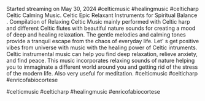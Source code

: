 Started streaming on May 30, 2024  #celticmusic #healingmusic #celticharp
Celtic Calming Music. Celtic Epic Relaxant Instruments for Spiritual Balance .
Compilation of Relaxing Celtic Music  mainly performed with Celtic  harp and different Celtic flutes with beautiful nature sounds for creating a mood of deep and healing relaxation. The gentle melodies and calming tones provide a tranquil escape from the chaos of everyday life. 
Let' s get positive vibes from universe with music with the healing power of Celtic intruments.
Celtic instrumental music can help you find deep relaxation, relieve anxiety, and find peace. This music incorporates relaxing sounds of nature helping you to immaginate a different world around you and getting rid of the stress of the modern life.
Also very useful for meditation.
#celticmusic #celticharp #enricofabiocortese

#celticmusic #celticharp #healingmusic #enricofabiocortese
